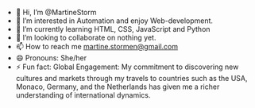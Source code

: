 - 👋 Hi, I’m @MartineStorm
- 👀 I’m interested in Automation and enjoy Web-development.
- 🌱 I’m currently learning HTML, CSS, JavaScript and Python
- 💞️ I’m looking to collaborate on nothing yet.
- 📫 How to reach me martine.stormen@gmail.com
- 😄 Pronouns: She/her
- ⚡ Fun fact: Global Engagement: My commitment to discovering new cultures and markets through my travels to countries such as the USA, Monaco, Germany, and the Netherlands has given me a richer understanding of international dynamics.
